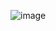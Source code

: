 ![image](https://github.com/RohitChandraJoshi/Divyang-Banking-Services/assets/102249718/d1a76da8-d93e-44a6-8fca-7459fbc3ee0e)
